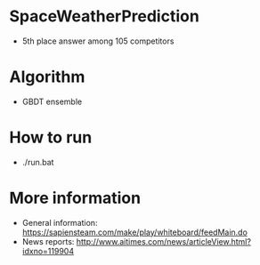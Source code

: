 # SpaceWeatherPrediction
- 5th place answer among 105 competitors

# Algorithm
- GBDT ensemble

# How to run
- ./run.bat

# More information
- General information: https://sapiensteam.com/make/play/whiteboard/feedMain.do
- News reports: http://www.aitimes.com/news/articleView.html?idxno=119904
